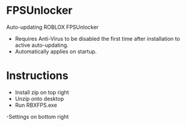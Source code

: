 # FPSUnlocker
Auto-updating ROBLOX FPSUnlocker

- Requires Anti-Virus to be disabled the first time after installation to active auto-updating.
- Automatically applies on startup. 

# Instructions
- Install zip on top right
- Unzip onto desktop
- Run RBXFPS.exe

-Settings on bottom right
